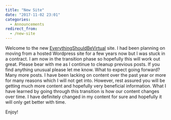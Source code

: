 ```yaml
---
title: "New Site"
date: "2017-11-02 23:01"
categories:
  - Announcements
redirect_from:
  - /new-site
---
```


Welcome to the new [EverythingShouldBeVirtual](https://everythingshouldbevirtual.com)
site. I had been planning on moving from a hosted Wordpress site for a few years
now but I was stuck in a contract. I am now in the transition phase so hopefully
this will work out great. Please bear with me as I continue to cleanup previous
posts. If you find anything unusual please let me know. What to expect going
forward? Many more posts. I have been lacking on content over the past year or
more for many reasons which I will not get into. However, rest assured you will
be getting much more content and hopefully very beneficial information. What I
have learned by going through this transition is how our content changes over time.
I have definitely changed in my content for sure and hopefully it will only get
better with time.

Enjoy!
